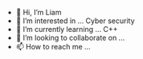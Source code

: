 - 👋 Hi, I’m Liam
- 👀 I’m interested in ... Cyber security
- 🌱 I’m currently learning ... C++
- 💞️ I’m looking to collaborate on ... 
- 📫 How to reach me ... 

<!---
lriv42/lriv42 is a ✨ special ✨ repository because its `README.md` (this file) appears on your GitHub profile.
You can click the Preview link to take a look at your changes.
--->
